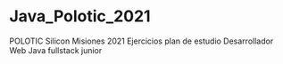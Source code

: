 # Java_Polotic_2021
POLOTIC Silicon Misiones 2021
Ejercicios plan de estudio Desarrollador Web Java
fullstack junior
